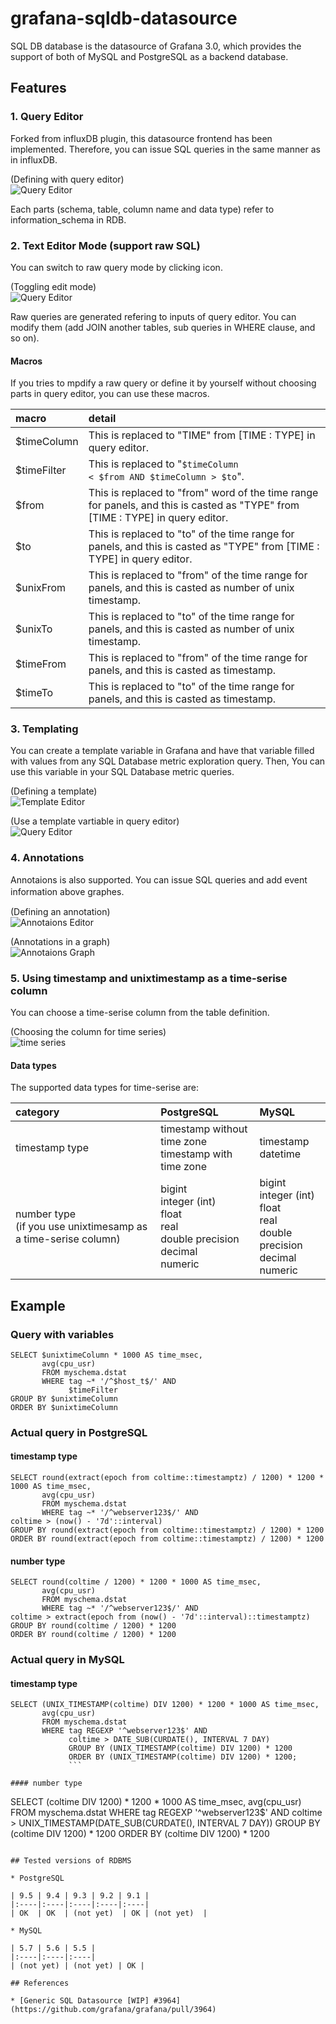 # grafana-sqldb-datasource

SQL DB database is the datasource of Grafana 3.0, which provides the support of both of MySQL and PostgreSQL as a backend database.

## Features

### 1. Query Editor

Forked from influxDB plugin, this datasource frontend has been implemented. Therefore, you can issue SQL queries in the same manner as in influxDB.

(Defining with query editor)<br>
![Query Editor](https://github.com/sraoss/grafana-sqldb-datasource/wiki/images/query-editor.png)

Each parts (schema, table, column name and data type) refer to information_schema in RDB.

### 2. Text Editor Mode (support raw SQL)

You can switch to raw query mode by clicking icon.

(Toggling edit mode)<br>
![Query Editor](https://github.com/sraoss/grafana-sqldb-datasource/wiki/images/rawquery.png)

Raw queries are generated refering to inputs of query editor. You can modify them (add JOIN another tables, sub queries in WHERE clause, and so on).

#### Macros

If you tries to mpdify a raw query or define it by yourself without choosing parts in query editor, you can use these macros.

| macro | detail |
|:------|:-------|
| $timeColumn | This is replaced to "TIME" from [TIME : TYPE] in query editor. |
| $timeFilter | This is replaced to "<code>$timeColumn < $from AND $timeColumn > $to</code>". |
| $from | This is replaced to "from" word of the time range for panels, and this is casted as "TYPE" from [TIME : TYPE] in query editor. |
| $to   | This is replaced to "to" of the time range for panels, and this is casted as "TYPE" from [TIME : TYPE] in query editor.|
| $unixFrom | This is replaced to "from" of the time range for panels, and this is casted as number of unix timestamp. |
| $unixTo   | This is replaced to "to" of the time range for panels, and this is casted as number of unix timestamp. |
| $timeFrom | This is replaced to "from" of the time range for panels, and this is casted as timestamp. |
| $timeTo   | This is replaced to "to" of the time range for panels, and this is casted as timestamp. |

### 3. Templating

You can create a template variable in Grafana and have that variable filled with values from any SQL Database metric exploration query. Then, You can use this variable in your SQL Database metric queries.

(Defining a template)<br>
![Template Editor](https://github.com/sraoss/grafana-sqldb-datasource/wiki/images/template_var.png)

(Use a template vartiable in query editor)<br>
![Query Editor](https://github.com/sraoss/grafana-sqldb-datasource/wiki/images/template_tag.png)


### 4. Annotations

Annotaions is also supported. You can issue SQL queries and add event information above graphes.　

(Defining an annotation)<br>
![Annotaions Editor](https://github.com/sraoss/grafana-sqldb-datasource/wiki/images/annotation.png)

(Annotations in a graph)<br>
![Annotaions Graph](https://github.com/sraoss/grafana-sqldb-datasource/wiki/images/annotation_graph.png)

### 5. Using timestamp and unixtimestamp as a time-serise column

You can choose a time-serise column from the table definition.

(Choosing the column for time series)<br>
![time series](https://github.com/sraoss/grafana-sqldb-datasource/wiki/images/time-series.png)

#### Data types

The supported data types for time-serise are:

| category | PostgreSQL | MySQL |
|:---------|:-----------|:-------|
| timestamp type | timestamp without time zone <br> timestamp with time zone | timestamp <br> datetime |
| number type <br> (if you use unixtimesamp as a time-serise column) | bigint <br> integer (int) <br> float <br> real <br> double precision <br> decimal <br> numeric | bigint <br> integer (int) <br> float <br> real <br> double precision <br> decimal <br> numeric |

## Example
### Query with variables
```
SELECT $unixtimeColumn * 1000 AS time_msec,
       avg(cpu_usr)
       FROM myschema.dstat
       WHERE tag ~* '/^$host_t$/' AND
             $timeFilter
GROUP BY $unixtimeColumn
ORDER BY $unixtimeColumn
```

### Actual query in PostgreSQL
#### timestamp type
```
SELECT round(extract(epoch from coltime::timestamptz) / 1200) * 1200 * 1000 AS time_msec,
       avg(cpu_usr)
       FROM myschema.dstat
       WHERE tag ~* '/^webserver123$/' AND
coltime > (now() - '7d'::interval)
GROUP BY round(extract(epoch from coltime::timestamptz) / 1200) * 1200
ORDER BY round(extract(epoch from coltime::timestamptz) / 1200) * 1200
```

#### number type
```
SELECT round(coltime / 1200) * 1200 * 1000 AS time_msec,
       avg(cpu_usr)
       FROM myschema.dstat
       WHERE tag ~* '/^webserver123$/' AND
coltime > extract(epoch from (now() - '7d'::interval)::timestamptz)
GROUP BY round(coltime / 1200) * 1200
ORDER BY round(coltime / 1200) * 1200
```

### Actual query in MySQL
#### timestamp type
```
SELECT (UNIX_TIMESTAMP(coltime) DIV 1200) * 1200 * 1000 AS time_msec,
       avg(cpu_usr)
       FROM myschema.dstat
       WHERE tag REGEXP '^webserver123$' AND
             coltime > DATE_SUB(CURDATE(), INTERVAL 7 DAY)
             GROUP BY (UNIX_TIMESTAMP(coltime) DIV 1200) * 1200
             ORDER BY (UNIX_TIMESTAMP(coltime) DIV 1200) * 1200;
             ```

#### number type
```
SELECT (coltime DIV 1200) * 1200 * 1000 AS time_msec,
       avg(cpu_usr)
       FROM myschema.dstat
       WHERE tag REGEXP '^webserver123$' AND
coltime > UNIX_TIMESTAMP(DATE_SUB(CURDATE(), INTERVAL 7 DAY))
GROUP BY (coltime DIV 1200) * 1200
ORDER BY (coltime DIV 1200) * 1200
```

## Tested versions of RDBMS

* PostgreSQL

| 9.5 | 9.4 | 9.3 | 9.2 | 9.1 |
|:----|:----|:----|:----|:----|
| OK  | OK  | (not yet)  | OK | (not yet)  |

* MySQL

| 5.7 | 5.6 | 5.5 |
|:----|:----|:----|
| (not yet) | (not yet) | OK |

## References

* [Generic SQL Datasource [WIP] #3964](https://github.com/grafana/grafana/pull/3964)
